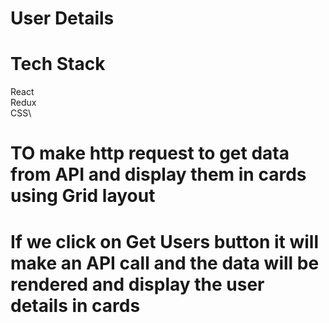 # User Details


# Tech Stack

React\
Redux\
CSS\

# TO make http request to get data from API and display them in cards using Grid layout

# If we click on Get Users button it will make an API call and the data will be rendered and display the user details in cards
